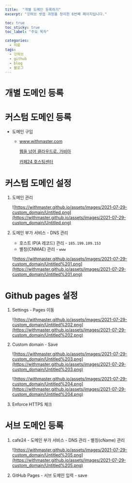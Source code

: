 ```yaml
---
title:  "개별 도메인 등록하기"
excerpt: "깃허브 셋업 과정을 정리한 6번째 페이지입니다."

toc: true
toc_sticky: true
toc_label: "주요 목차"

categories:
  - 자료
tags:
  - 깃허브
  - github
  - blog
  - 블로그
---
```


# 개별 도메인 등록

# 커스텀 도메인 등록

- 도메인 구입
    - www.withmaster.com

        [웹을 넘어 클라우드로. 가비아](https://www.gabia.com/)

        [](https://domain.whois.co.kr/)

        [](https://www.hosting.kr/)

        [카페24 호스팅센터](https://hosting.cafe24.com/)

# 커스텀 도메인 설정

1. 도메인 관리

    ![https://withmaster.github.io/assets/images/2021-07-29-custom_domain/Untitled.png](https://withmaster.github.io/assets/images/2021-07-29-custom_domain/Untitled.png)

2. 도메인 부가 서비스 - DNS 관리 
    - 호스트 IP(A 레코드) 관리 - `185.199.109.153`
    - 별칭(CNMAE) 관리 - `www`

    ![https://withmaster.github.io/assets/images/2021-07-29-custom_domain/Untitled%201.png](https://withmaster.github.io/assets/images/2021-07-29-custom_domain/Untitled%201.png)

# Github pages 설정

1. Settings - Pages 이동

    ![https://withmaster.github.io/assets/images/2021-07-29-custom_domain/Untitled%202.png](https://withmaster.github.io/assets/images/2021-07-29-custom_domain/Untitled%202.png)

2. Custom domain - Save

    ![https://withmaster.github.io/assets/images/2021-07-29-custom_domain/Untitled%203.png](https://withmaster.github.io/assets/images/2021-07-29-custom_domain/Untitled%203.png)

    ![https://withmaster.github.io/assets/images/2021-07-29-custom_domain/Untitled%204.png](https://withmaster.github.io/assets/images/2021-07-29-custom_domain/Untitled%204.png)

3. Enforce HTTPS 체크

# 서브 도메인 등록

1. cafe24 - 도메인 부가 서비스 - DNS 관리 - 별칭(cName) 관리

    ![https://withmaster.github.io/assets/images/2021-07-29-custom_domain/Untitled%205.png](https://withmaster.github.io/assets/images/2021-07-29-custom_domain/Untitled%205.png)

2. GitHub Pages - 서브 도메인 입력 - save